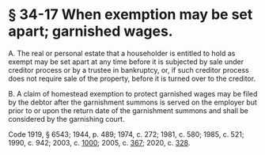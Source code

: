 # § 34-17 When exemption may be set apart; garnished wages.

<p>A. The real or personal estate that a householder is entitled to hold as exempt may be set apart at any time before it is subjected by sale under creditor process or by a trustee in bankruptcy, or, if such creditor process does not require sale of the property, before it is turned over to the creditor.</p><p>B. A claim of homestead exemption to protect garnished wages may be filed by the debtor after the garnishment summons is served on the employer but prior to or upon the return date of the garnishment summons and shall be considered by the garnishing court.</p><p>Code 1919, § 6543; 1944, p. 489; 1974, c. 272; 1981, c. 580; 1985, c. 521; 1990, c. 942; 2003, c. <a href='http://lis.virginia.gov/cgi-bin/legp604.exe?031+ful+CHAP1000'>1000</a>; 2005, c. <a href='http://lis.virginia.gov/cgi-bin/legp604.exe?051+ful+CHAP0367'>367</a>; 2020, c. <a href='http://lis.virginia.gov/cgi-bin/legp604.exe?201+ful+CHAP0328'>328</a>.</p>